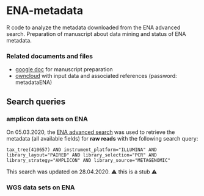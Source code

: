 # ENA-metadata
R code to analyze the metadata downloaded from the ENA advanced search. Preparation of manuscript about data mining and status of ENA metadata.

### Related documents and files
* [google doc](https://docs.google.com/document/d/17AgTy6IJeaA7_hHMbWa2i5jO3LQPrHuYP1UDupiRFic/edit?usp=sharing) for manuscript preparation
* [owncloud](https://zmtcloud.zmt-bremen.de/index.php/s/Kwu0ty1bHIoJamK) with input data and associated references (password: metadataENA)

## Search queries
### amplicon data sets on ENA
On 05.03.2020, the [ENA advanced search](https://www.ebi.ac.uk/ena/browser/advanced-search) was used to retrieve the metadata (all available fields) for **raw reads** with the following search query:
```
tax_tree(410657) AND instrument_platform="ILLUMINA" AND library_layout="PAIRED" AND library_selection="PCR" AND library_strategy="AMPLICON" AND library_source="METAGENOMIC"
```

This search was updated on 28.04.2020. :warning: this is a stub :warning:

### WGS data sets on ENA

